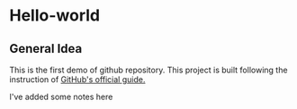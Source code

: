# Hello-world
## General Idea
This is the first demo of github repository. This project is built following the instruction of [GitHub's official guide.](https://guides.github.com/activities/hello-world/)

I've added some notes here
